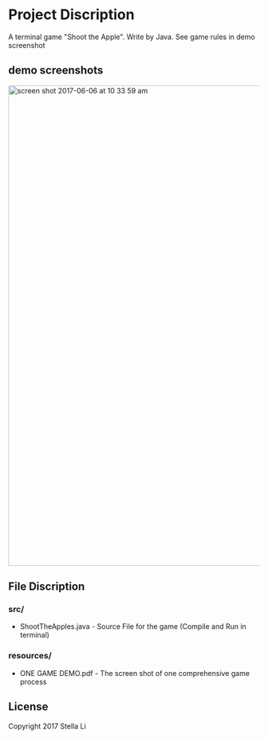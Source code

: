 # Project Discription
A terminal game "Shoot the Apple". Write by Java. See game rules in demo screenshot

## demo screenshots
<img width="963" alt="screen shot 2017-06-06 at 10 33 59 am" src="https://user-images.githubusercontent.com/19808690/26843028-afb6b300-4aa3-11e7-9098-8aa72c9ddae4.png">

## File Discription
### src/
- ShootTheApples.java - Source File for the game (Compile and Run in terminal)

### resources/
- ONE GAME DEMO.pdf - The screen shot of one comprehensive game process

## License
Copyright 2017 Stella Li
